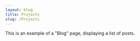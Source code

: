 ```yaml
---
layout: blog
title: Projects
slug: /Projects
---
```


This is an example of a "Blog" page, displaying a list of posts.
<br />
